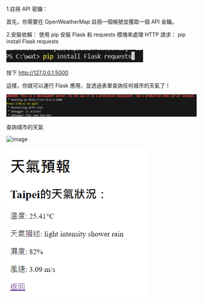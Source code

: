 1.註冊 API 密鑰：

首先，你需要在 OpenWeatherMap 註冊一個帳號並獲取一個 API 金鑰。


2.安裝依賴：
使用 pip 安裝 Flask 和 requests 模塊來處理 HTTP 請求：
pip install Flask requests

![image](https://github.com/ab15963qw/wat/blob/main/4%202024-09-23%20010912.png)











按下 http://127.0.0.1:5000

這樣，你就可以運行 Flask 應用，並透過表單查詢任何城市的天氣了！ 

![image](https://github.com/ab15963qw/wat/blob/main/3%202024-09-23%20010439.png)






查詢城市的天氣


![image](https://github.com/ab15963qw/wat/blob/main/Check%20the%20city%E2%80%99s%20weather.png)






![image](https://github.com/ab15963qw/wat/blob/main/2.png)

